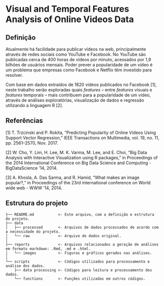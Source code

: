 # Visual and Temporal Features Analysis of Online Videos Data

## Definição
Atualmente há facilidade para publicar vídeos na web, principalmente através de redes sociais como YouTube e Facebook. No YouTube são publicadas cerca de 400 horas de vídeos por minuto, acessados por 1,9 bilhões de usuários mensais. Poder prever a popularidade de um vídeo é um problema que empresas como Facebook e Netflix têm investido para resolver.

Com base em dados extraídos de 1820 vídeos publicados no Facebook [1], neste trabalho serão exploradas quais _features_ – entre _features_ visuais e _features_ temporais – mais contribuem para a popularidade de um vídeo, através de análises exploratórias, visualização de dados e regressão utilizando a linguagem R [2].

## Referências
[1] T. Trzcinski and P. Rokita, “Predicting Popularity of Online Videos Using Support Vector Regression,” IEEE Transactions on Multimedia, vol. 19, no. 11, pp. 2561–2570, Nov. 2017.

[2] W. Cho, Y. Lim, H. Lee, M. K. Varma, M. Lee, and E. Choi, “Big Data Analysis with Interactive Visualization using R packages,” in Proceedings of the 2014 International Conference on Big Data Science and Computing - BigDataScience ’14, 2014.

[3] A. Khosla, A. Das Sarma, and R. Hamid, “What makes an image popular?,” in Proceedings of the 23rd international conference on World wide web - WWW ’14, 2014.

## Estrutura do projeto
```
├── README.md          	<- Este arquivo, com a definição e estrutura do projeto.
├── data
│   ├── processed      	<- Arquivos de dados processados de acordo com a necessidade do projeto.
│   └── raw            	<- Arquivo de dados original.
│
├── reports            	<- Arquivos relacionados a geração de análises em formato markdown: .Rmd, .md e .html.
│   └── images         	<- Figuras e gráficos gerados nas análises.
│
└── scripts            	<- Códigos utilizados para processamento e análise dos dados.
    ├── data processing	<- Códigos para leitura e processamento dos dados.
    └── functions		<- Funções utilizadas em outros códigos.
```